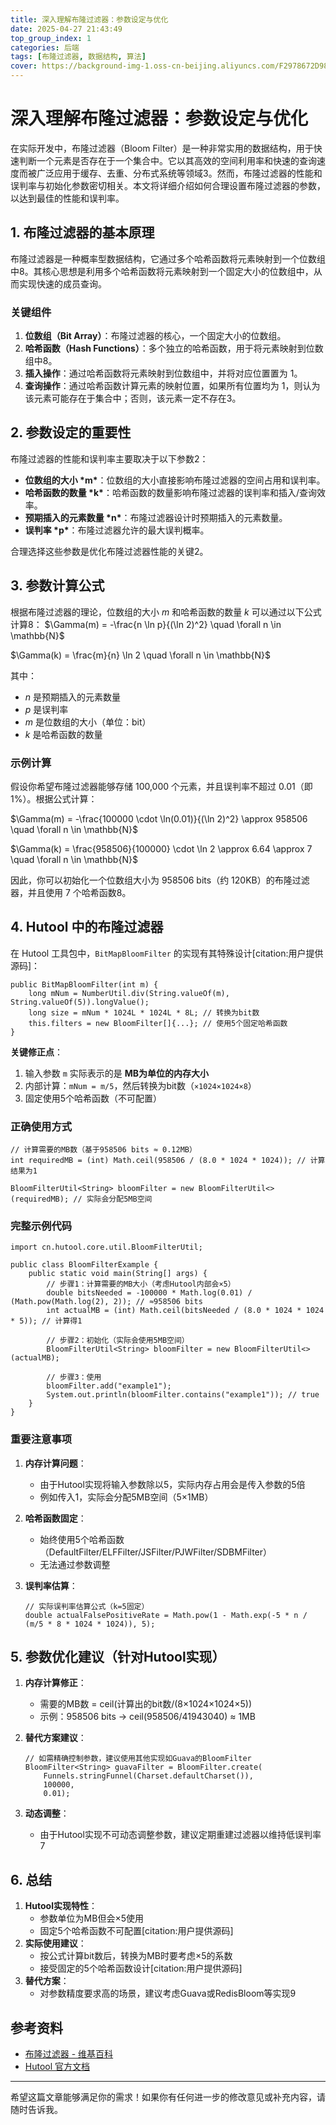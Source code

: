 ```yaml
---
title: 深入理解布隆过滤器：参数设定与优化
date: 2025-04-27 21:43:49
top_group_index: 1
categories: 后端
tags: [布隆过滤器, 数据结构, 算法]
cover: https://background-img-1.oss-cn-beijing.aliyuncs.com/F2978672D981F1C36C0800ECDE7881C3.jpg
---
```

# 深入理解布隆过滤器：参数设定与优化

在实际开发中，布隆过滤器（Bloom Filter）是一种非常实用的数据结构，用于快速判断一个元素是否存在于一个集合中。它以其高效的空间利用率和快速的查询速度而被广泛应用于缓存、去重、分布式系统等领域3。然而，布隆过滤器的性能和误判率与初始化参数密切相关。本文将详细介绍如何合理设置布隆过滤器的参数，以达到最佳的性能和误判率。

## 1. 布隆过滤器的基本原理

布隆过滤器是一种概率型数据结构，它通过多个哈希函数将元素映射到一个位数组中8。其核心思想是利用多个哈希函数将元素映射到一个固定大小的位数组中，从而实现快速的成员查询。

### 关键组件

1. **位数组（Bit Array）**：布隆过滤器的核心，一个固定大小的位数组。
2. **哈希函数（Hash Functions）**：多个独立的哈希函数，用于将元素映射到位数组中8。
3. **插入操作**：通过哈希函数将元素映射到位数组中，并将对应位置置为 1。
4. **查询操作**：通过哈希函数计算元素的映射位置，如果所有位置均为 1，则认为该元素可能存在于集合中；否则，该元素一定不存在3。

## 2. 参数设定的重要性

布隆过滤器的性能和误判率主要取决于以下参数2：

- **位数组的大小 \*m\***：位数组的大小直接影响布隆过滤器的空间占用和误判率。
- **哈希函数的数量 \*k\***：哈希函数的数量影响布隆过滤器的误判率和插入/查询效率。
- **预期插入的元素数量 \*n\***：布隆过滤器设计时预期插入的元素数量。
- **误判率 \*p\***：布隆过滤器允许的最大误判概率。

合理选择这些参数是优化布隆过滤器性能的关键2。

## 3. 参数计算公式

根据布隆过滤器的理论，位数组的大小 *m* 和哈希函数的数量 *k* 可以通过以下公式计算8：
$\Gamma(m) = -\frac{n \ln p}{(\ln 2)^2} \quad \forall n \in \mathbb{N}$


$\Gamma(k) = \frac{m}{n} \ln 2 \quad \forall n \in \mathbb{N}$

其中：

- *n* 是预期插入的元素数量
- *p* 是误判率
- *m* 是位数组的大小（单位：bit）
- *k* 是哈希函数的数量

### 示例计算

假设你希望布隆过滤器能够存储 100,000 个元素，并且误判率不超过 0.01（即 1%）。根据公式计算：

$\Gamma(m) = -\frac{100000 \cdot \ln(0.01)}{(\ln 2)^2} \approx 958506 \quad \forall n \in \mathbb{N}$

$\Gamma(k) = \frac{958506}{100000} \cdot \ln 2 \approx 6.64 \approx 7 \quad \forall n \in \mathbb{N}$

因此，你可以初始化一个位数组大小为 958506 bits（约 120KB）的布隆过滤器，并且使用 7 个哈希函数8。

## 4. Hutool 中的布隆过滤器

在 Hutool 工具包中，`BitMapBloomFilter` 的实现有其特殊设计[citation:用户提供源码]：

```
public BitMapBloomFilter(int m) {
    long mNum = NumberUtil.div(String.valueOf(m), String.valueOf(5)).longValue();
    long size = mNum * 1024L * 1024L * 8L; // 转换为bit数
    this.filters = new BloomFilter[]{...}; // 使用5个固定哈希函数
}
```

**关键修正点**：

1. 输入参数 `m` 实际表示的是 **MB为单位的内存大小**
2. 内部计算：`mNum = m/5`，然后转换为bit数（`×1024×1024×8`）
3. 固定使用5个哈希函数（不可配置）

### 正确使用方式

```
// 计算需要的MB数（基于958506 bits ≈ 0.12MB）
int requiredMB = (int) Math.ceil(958506 / (8.0 * 1024 * 1024)); // 计算结果为1

BloomFilterUtil<String> bloomFilter = new BloomFilterUtil<>(requiredMB); // 实际会分配5MB空间
```

### 完整示例代码

```
import cn.hutool.core.util.BloomFilterUtil;

public class BloomFilterExample {
    public static void main(String[] args) {
        // 步骤1：计算需要的MB大小（考虑Hutool内部会×5）
        double bitsNeeded = -100000 * Math.log(0.01) / (Math.pow(Math.log(2), 2)); // ≈958506 bits
        int actualMB = (int) Math.ceil(bitsNeeded / (8.0 * 1024 * 1024 * 5)); // 计算得1
        
        // 步骤2：初始化（实际会使用5MB空间）
        BloomFilterUtil<String> bloomFilter = new BloomFilterUtil<>(actualMB);
        
        // 步骤3：使用
        bloomFilter.add("example1");
        System.out.println(bloomFilter.contains("example1")); // true
    }
}
```

### 重要注意事项

1. **内存计算问题**：

   - 由于Hutool实现将输入参数除以5，实际内存占用会是传入参数的5倍
   - 例如传入1，实际会分配5MB空间（5×1MB）

2. **哈希函数固定**：

   - 始终使用5个哈希函数（DefaultFilter/ELFFilter/JSFilter/PJWFilter/SDBMFilter）
   - 无法通过参数调整

3. **误判率估算**：

   ```
   // 实际误判率估算公式（k=5固定）
   double actualFalsePositiveRate = Math.pow(1 - Math.exp(-5 * n / (m/5 * 8 * 1024 * 1024)), 5);
   ```

## 5. 参数优化建议（针对Hutool实现）

1. **内存计算修正**：

   - 需要的MB数 = ceil(计算出的bit数/(8×1024×1024×5))
   - 示例：958506 bits → ceil(958506/41943040) ≈ 1MB

2. **替代方案建议**：

   ```
   // 如需精确控制参数，建议使用其他实现如Guava的BloomFilter
   BloomFilter<String> guavaFilter = BloomFilter.create(
       Funnels.stringFunnel(Charset.defaultCharset()), 
       100000, 
       0.01);
   ```

3. **动态调整**：

   - 由于Hutool实现不可动态调整参数，建议定期重建过滤器以维持低误判率7

## 6. 总结

1. **Hutool实现特性**：
   - 参数单位为MB但会×5使用
   - 固定5个哈希函数不可配置[citation:用户提供源码]
2. **实际使用建议**：
   - 按公式计算bit数后，转换为MB时要考虑×5的系数
   - 接受固定的5个哈希函数设计[citation:用户提供源码]
3. **替代方案**：
   - 对参数精度要求高的场景，建议考虑Guava或RedisBloom等实现9

## 参考资料

- [布隆过滤器 - 维基百科](https://zh.wikipedia.org/wiki/布隆过数器)
- [Hutool 官方文档](https://hutool.cn/docs/#/core/util/BloomFilterUtil)

------

希望这篇文章能够满足你的需求！如果你有任何进一步的修改意见或补充内容，请随时告诉我。
